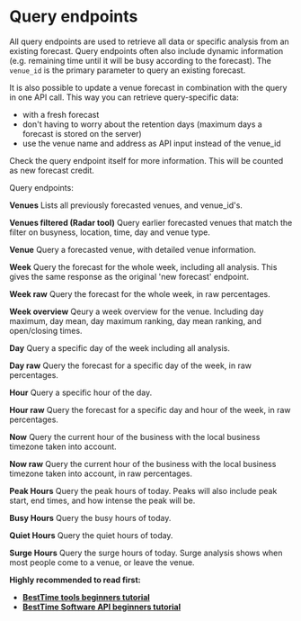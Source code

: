 # Query endpoints

All query endpoints are used to retrieve all data or specific analysis from an existing forecast. Query endpoints often also include dynamic information (e.g. remaining time until it will be busy according to the forecast).
The `venue_id` is the primary parameter to query an existing forecast. 

It is also possible to update a venue forecast in combination with the query in one API call. This way you can retrieve query-specific data:
-  with a fresh forecast
- don't having to worry about the retention days (maximum days a forecast is stored on the server)
- use the venue name and address as API input instead of the venue_id

Check the query endpoint itself for more information. This will be counted as new forecast credit.


Query endpoints:  

**Venues**
Lists all previously forecasted venues, and venue_id's.

**Venues filtered (Radar tool)**
Query earlier forecasted venues that match the filter on busyness, location, time, day and venue type.

**Venue**
Query a forecasted venue, with detailed venue information.  

**Week**
Query the forecast for the whole week, including all analysis. This gives the same response as the original 'new forecast' endpoint.  

**Week raw**
Query the forecast for the whole week, in raw percentages. 

**Week overview**
Qeury a week overview for the venue. Including day maximum, day mean, day maximum ranking, day mean ranking, and open/closing times.

**Day**
Query a specific day of the week including all analysis.  

**Day raw**
Query the forecast for a specific day of the week, in raw percentages. 

**Hour**
Query a specific hour of the day.  

**Hour raw**
Query the forecast for a specific day and hour of the week, in raw percentages.  

**Now**
Query the current hour of the business with the local business timezone taken into account. 

**Now raw**
Query the current hour of the business with the local business timezone taken into account, in raw percentages. 

**Peak Hours**
Query the peak hours of today. Peaks will also include peak start, end times, and how intense the peak will be.

**Busy Hours**
Query the busy hours of today.  

**Quiet Hours**
Query the quiet hours of today.  

**Surge Hours**
Query the surge hours of today. Surge analysis shows when most people come to a venue, or leave the venue.  

<b>Highly recommended to read first:
- [BestTime tools beginners tutorial](https://blog.besttime.app/foot-traffic-nightlife-bars/)
- [BestTime Software API beginners tutorial](https://blog.besttime.app/beginners-guide-foot-traffic-data-software-api/)
</b>
